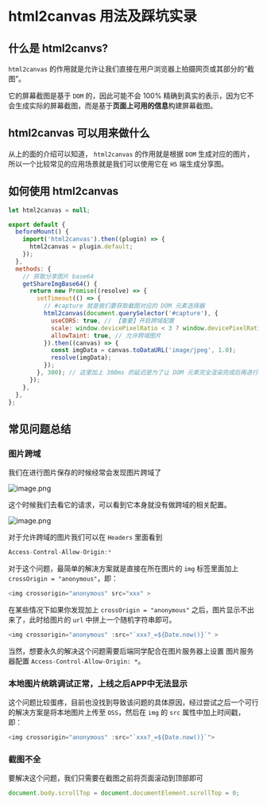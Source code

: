 # html2canvas 用法及踩坑实录

## 什么是 html2canvs?

`html2canvas` 的作用就是允许让我们直接在用户浏览器上拍摄网页或其部分的“截图”。

它的屏幕截图是基于 `DOM` 的，因此可能不会 100% 精确到真实的表示，因为它不会生成实际的屏幕截图，而是基于**页面上可用的信息**构建屏幕截图。

## html2canvas 可以用来做什么

从上的面的介绍可以知道， `html2canvas` 的作用就是根据 `DOM` 生成对应的图片，所以一个比较常见的应用场景就是我们可以使用它在 `H5` 端生成分享图。

## 如何使用 html2canvas

```js
let html2canvas = null;

export default {
  beforeMount() {
    import('html2canvas').then((plugin) => {
      html2canvas = plugin.default;
    });
  },
  methods: {
    // 获取分享图片 base64
    getShareImgBase64() {
      return new Promise((resolve) => {
        setTimeout(() => {
          // #capture 就是我们要获取截图对应的 DOM 元素选择器
          html2canvas(document.querySelector('#capture'), {
            useCORS: true, // 【重要】开启跨域配置
            scale: window.devicePixelRatio < 3 ? window.devicePixelRatio : 2,
            allowTaint: true, // 允许跨域图片
          }).then((canvas) => {
            const imgData = canvas.toDataURL('image/jpeg', 1.0);
            resolve(imgData);
          });
        }, 300); // 这里加上 300ms 的延迟是为了让 DOM 元素完全渲染完成后再进行图片的生成
      });
    },
  },
};
```
## 常见问题总结

### 图片跨域

我们在进行图片保存的时候经常会发现图片跨域了

![image.png](https://p9-juejin.byteimg.com/tos-cn-i-k3u1fbpfcp/b321ad572bb7406f9bb7be9e85fd9da5~tplv-k3u1fbpfcp-watermark.image?)

这个时候我们去看它的请求，可以看到它本身就没有做跨域的相关配置。

![image.png](https://p6-juejin.byteimg.com/tos-cn-i-k3u1fbpfcp/2b41993340264f13832f11e35ad5f80c~tplv-k3u1fbpfcp-watermark.image?)

对于允许跨域的图片我们可以在 `Headers` 里面看到
```js
Access-Control-Allow-Origin:*
```

对于这个问题，最简单的解决方案就是直接在所在图片的 `img` 标签里面加上 `crossOrigin = "anonymous"`，即：
```js
<img crossorigin="anonymous" src="xxx" >
```

在某些情况下如果你发现加上 `crossOrigin = "anonymous"` 之后，图片显示不出来了，此时给图片的 `url` 中拼上一个随机字符串即可。
```js
<img crossorigin="anonymous" :src="`xxx?_=${Date.now()}`" >
```

当然，想要永久的解决这个问题需要后端同学配合在图片服务器上设置 图片服务器配置 `Access-Control-Allow-Origin: *`。

### 本地图片统跳调试正常，上线之后APP中无法显示

这个问题比较蛋疼，目前也没找到导致该问题的具体原因，经过尝试之后一个可行的解决方案是将本地图片上传至 `OSS`，然后在 `img` 的 `src` 属性中加上时间戳，即：
```js
<img crossorigin="anonymous" :src="`xxx?_=${Date.now()}`">
```

### 截图不全

要解决这个问题，我们只需要在截图之前将页面滚动到顶部即可

```js
document.body.scrollTop = document.documentElement.scrollTop = 0;
```

